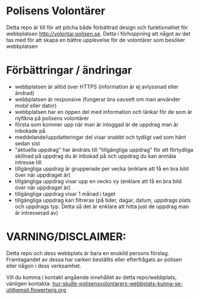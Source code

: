# Polisens Volontärer
Detta repo är till för att pitcha både förbättrad design och funktionalitet för webbplatsen http://volontar.polisen.se.
Detta i förhoppning att något av det tas med för att skapa en bättre upplevelse för de volontärer som besöker webbplatsen

# Förbättringar / ändringar

* webbplatsen är alltid över HTTPS (information är ej avlyssnad eller ändrad) 
* webbplatsen är responsive (fungerar bra oavsett om man använder mobil eller dator) 
* webbplatsen har en öppen del med information och länkar för de som är nyfikna på polisens volontärer
* första som kommer upp när man är inloggad är de uppdrag man är inbokade på
* meddelande/uppdatteringar del visar snabbt och tydligt vad som hänt sedan sist
* "aktuella uppdrag" har ändrats till "tillgängliga uppdrag" för att förtydliga skillnad på uppdrag du är inbokad på och uppdrag du kan anmäla intresse till
* tillgängliga uppdrag är grupperade per vecka (enklare att få en bra bild över när uppdraget är)
* tillgängliga uppdrag visar upp en vecko vy (enklare att få en bra bild över när uppdraget är)
* tillgängliga uppdrag visar 1 månad i taget
* tillgängliga uppdrag kan filtreras (på tider, dagar, datum, uppdrags plats och uppdrags typ. Detta så det är enklare att hitta just de uppdrag man är intresserad av) 




# VARNING/DISCLAIMER:
Detta repo och dess webbplats är bara en enskild persons förslag. 
Framtagandet av dessa har varken beställts eller efterfrågats av polisen eller någon i dess verksamhet.

Vill du komma i kontakt angående innehållet av detta repo/webbplats, vänligen kontakta: hur-skulle-polisensvolontarers-webbplats-kunna-se-ut@email.flowertwig.org
